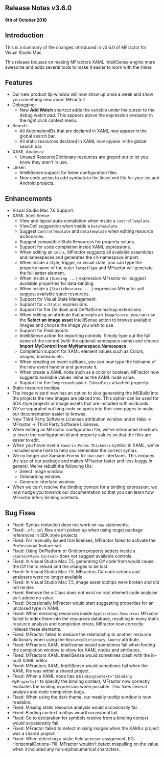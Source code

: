 ## Release Notes v3.6.0

**9th of October 2018**

## Introduction

This is a summary of the changes introduced in v3.6.0 of MFractor for Visual Studio Mac.

This release focuses on making MFractors XAML IntelliSense engine more awesome and adds several tools to make it easier to work with the linker.

## Features

 * Our new product tip window will now show up once a week and show you something new about MFractor!
 * Debugging:
    * New **Add Watch** shortcut adds the variable under the cursor to the debug watch pad. This appears above the expression evaluator in the right click context menu.
 * Search:
    * All AutomationIDs that are declared in XAML now appear in the global search bar.
    * All static resources declared in XAML now appear in the global search bar.
 * XAML Analysis:
    * Unused ResourceDictionary resources are greyed out to let you know they aren't in use.
* Linker:
     * IntelliSense support for linker configuration files.
     * New code action to add symbols to the linker.xml file for your ios and Android projects.

## Enhancements

 * Visual Studio Mac 7.6 Support.
 * XAML IntelliSense:
    * View and layout auto-completion when inside a `ControlTemplate`
    * ViewCell suggestion when inside a `DataTemplate`
    * Suggest `ControlTemplate` and `DataTemplate` when editing resource dictionaries.
    * Suggest compatible StaticResources for property values.
    * Support for code completion inside XAML expressions.
    * When editing an `xmlns`, MFractor suggests all available assemblies and namespaces and generates the clr-namespace import.
    * When inside a style, trigger, or visual state, you can type the property name of the outer `TargetType` and MFractor will generate the full setter element.
    * When inside a `{Binding ...}` expression MFractor will suggest available properties for data-binding.
    * When inside a `{StaticResource ...}` expression MFractor will suggest available static resources.
    * Support for Visual State Management.
    * Support for `x:Static` expressions.
    * Support for the OnIdiom and OnPlatform markup extensions.
    * When editing an attribute that accepts an `ImageSource`, you can use the **Select an image asset** IntelliSense action to browse available images and choose the image you wish to use.
    * Support for FlexLayouts.
    * IntelliSense action for importing controls. Simply type out the full name of the control (with the optional namespace name) and choose **Import MyControl from MyNamespace.Namespace**.
    * Completion support for XAML element values such as Colors, images, booleans etc.
    * When creating an event callback, you can now type the fullname of the new event handler and generate it.
    * When create a XAML node such as a color or boolean, MFractor now suggests available values inline as the XAML node value.
    * Support for the `CompressedLayout.IsHeadless` attached property.
 * Static resource tooltips.
 * The image wizard now has an option to skip generating the MSBuild into the projects the new images are placed into. This option can be used for SDK style projects or image assets that are included with wildcards.
 * We've separated out long code snippets into their own pages to make our documentation easier to browse.
 * New Third Party Software Licenses attribution window under Help -> MFractor -> Third Party Software Licenses.
 * When editing an MFractor configuration file, we've introduced shortcuts to insert the configuration id and property values so that the files are easier to edit.
 * When you hover over a `Xamarin.Forms.Thickness` symbol in XAML, we've included some hints to help you remember the correct syntax.
 * We no longer use Xamarin.Forms for our user interfaces. This reduces the size of our package and makes MFractor faster and less buggy in general. We've rebuilt the following UIs:
    * Select image window.
    * Onboarding window.
    * Generate interface window.
 * When we can't resolve the binding context for a binding expression, we now nudge you towards our documentation so that you can learn how MFractor infers binding contexts.

## Bug Fixes

* Fixed: Syntax reduction does not work on `new` statements.
* Fixed: `.mfc.xml` files aren't picked up when using nuget package references in SDK style projects.
* Fixed: For manually issued trial licenses, MFractor failed to activate the Professional feature-set.
* Fixed: Using OnPlatform or OnIdiom property setters inside a `<ContentView.Content>` does not suggest available controls.
* Fixed: In Visual Studio Mac 7.5, generating C# code from would cause the C# file to reload and the changes to be lost.
* Fixed: In Visual Studio Mac 7.5, MFractors C# code actions and analysers were no longer available.
* Fixed: In Visual Studio Mac 7.5, image asset tooltips were broken and did not render.
* Fixed: Remove the x:Class does not exist on root element code analyser as it added no value.
* Fixed: Occasionally MFractor would start suggesting properties for an unclosed type in XAML.
* Fixed: When declaring resources inside `Application.Resources` MFractor failed to index them into the resources database, resulting in many static resource analysis and completion errors. MFractor now correctly indexes these elements.
* Fixed: MFractor failed to deduce the relationship to another resource dictionary when using the `ResourceDictionary.Source` attribute.
* Fixed: MFractors XAML intellisense would sometimes fail when forcing the completion window to show for XAML nodes and attributes.
* Fixed: MFractors XAML IntelliSense would sometimes clash with the in-built XAML editor.
* Fixed: MFractors XAML IntelliSense would sometimes fail when the XAML file was within a shared project.
* Fixed: When a XAML node has a `BindingContext="{Binding MyProperty}"` to specify the binding context, MFractor now correctly evaluates the binding expression when possible. This fixes several analysis and code completion bugs.
* Fixed: When using the dark theme, our weekly tooltip window is now readable.
* Fixed: Missing static resource analysis would occosionally fail.
* Fixed: Binding context tooltips woudl occosional fail.
* Fixed: Go to declaration for symbols resolve from a binding context would occasionally fail.
* Fixed: MFractor failed to detect missing images when the XAMLs project was a shared project.
* Fixed: When detecting a static field accesor assignment, EG: HorizontalOptions=Fill, MFractor wouldn't detect mispelling on the value when it included any non-alphanumerical characters.
